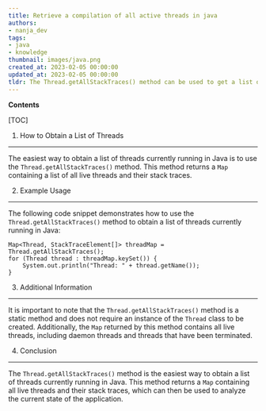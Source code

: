 ```yaml
---
title: Retrieve a compilation of all active threads in java
authors:
- nanja_dev
tags:
- java
- knowledge
thumbnail: images/java.png
created_at: 2023-02-05 00:00:00
updated_at: 2023-02-05 00:00:00
tldr: The Thread.getAllStackTraces() method can be used to get a list of all threads currently running in Java.
---
```


**Contents**

[TOC]

1. How to Obtain a List of Threads
---------------------------------
The easiest way to obtain a list of threads currently running in Java is to use the `Thread.getAllStackTraces()` method. This method returns a `Map` containing a list of all live threads and their stack traces.

2. Example Usage
----------------
The following code snippet demonstrates how to use the `Thread.getAllStackTraces()` method to obtain a list of threads currently running in Java:

```
Map<Thread, StackTraceElement[]> threadMap = Thread.getAllStackTraces();
for (Thread thread : threadMap.keySet()) {
    System.out.println("Thread: " + thread.getName());
}
```

3. Additional Information
-------------------------
It is important to note that the `Thread.getAllStackTraces()` method is a static method and does not require an instance of the `Thread` class to be created. Additionally, the `Map` returned by this method contains all live threads, including daemon threads and threads that have been terminated.

4. Conclusion
-------------
The `Thread.getAllStackTraces()` method is the easiest way to obtain a list of threads currently running in Java. This method returns a `Map` containing all live threads and their stack traces, which can then be used to analyze the current state of the application.
